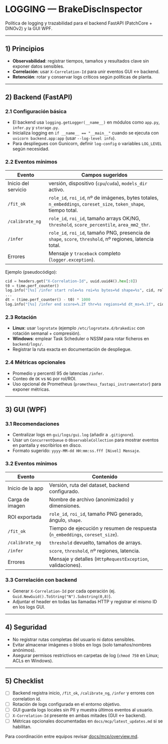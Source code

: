 # LOGGING — BrakeDiscInspector

Política de logging y trazabilidad para el backend FastAPI (PatchCore + DINOv2) y la GUI WPF.

---

## 1) Principios

- **Observabilidad**: registrar tiempos, tamaños y resultados clave sin exponer datos sensibles.
- **Correlación**: usar `X-Correlation-Id` para unir eventos GUI ↔ backend.
- **Retención**: rotar y conservar logs críticos según políticas de planta.

---

## 2) Backend (FastAPI)

### 2.1 Configuración básica

- El backend usa `logging.getLogger(__name__)` en módulos como `app.py`, `infer.py` y `storage.py`.
- Inicializa logging en `if __name__ == "__main__"` cuando se ejecuta con `uvicorn backend.app:app` (usar `--log-level info`).
- Para despliegues con Gunicorn, definir `log-config` o variables `LOG_LEVEL` según necesidad.

### 2.2 Eventos mínimos

| Evento | Campos sugeridos |
|--------|------------------|
| Inicio del servicio | versión, dispositivo (`cpu`/`cuda`), `models_dir` activo. |
| `/fit_ok` | `role_id`, `roi_id`, nº de imágenes, bytes totales, `n_embeddings`, `coreset_size`, `token_shape`, tiempo total. |
| `/calibrate_ng` | `role_id`, `roi_id`, tamaño arrays OK/NG, `threshold`, `score_percentile`, `area_mm2_thr`. |
| `/infer` | `role_id`, `roi_id`, tamaño PNG, presencia de `shape`, `score`, `threshold`, nº regiones, latencia total. |
| Errores | Mensaje y `traceback` completo (`logger.exception`). |

Ejemplo (pseudocódigo):
```python
cid = headers.get("X-Correlation-Id", uuid.uuid4().hex[:8])
t0 = time.perf_counter()
log.info("[%s] /infer start role=%s roi=%s bytes=%d shape=%s", cid, role_id, roi_id, len(data), bool(shape))
...
dt = (time.perf_counter() - t0) * 1000
log.info("[%s] /infer end score=%.2f thr=%s regions=%d dt_ms=%.1f", cid, out["score"], out.get("threshold"), len(out["regions"]), dt)
```

### 2.3 Rotación

- **Linux**: usar `logrotate` (ejemplo `/etc/logrotate.d/brakedisc` con rotación semanal + compresión).
- **Windows**: emplear Task Scheduler o NSSM para rotar ficheros en `backend/logs/`.
- Registrar la ruta exacta en documentación de despliegue.

### 2.4 Métricas opcionales

- Promedio y percentil 95 de latencias `/infer`.
- Conteo de `OK` vs `NG` por rol/ROI.
- Uso opcional de Prometheus (`prometheus_fastapi_instrumentator`) para exponer métricas.

---

## 3) GUI (WPF)

### 3.1 Recomendaciones

- Centralizar logs en `gui/logs/gui.log` (añadir a `.gitignore`).
- Usar un `ConcurrentQueue` o `ObservableCollection` para mostrar eventos en pantalla y escribirlos en disco.
- Formato sugerido: `yyyy-MM-dd HH:mm:ss.fff [Nivel] Mensaje`.

### 3.2 Eventos mínimos

| Evento | Contenido |
|--------|-----------|
| Inicio de la app | Versión, ruta del dataset, backend configurado. |
| Carga de imagen | Nombre de archivo (anonimizado) y dimensiones. |
| ROI exportada | `role_id`, `roi_id`, tamaño PNG generado, ángulo, `shape`. |
| `/fit_ok` | Tiempo de ejecución y resumen de respuesta (`n_embeddings`, `coreset_size`). |
| `/calibrate_ng` | `threshold` devuelto, tamaños de arrays. |
| `/infer` | `score`, `threshold`, nº regiones, latencia. |
| Errores | Mensaje y detalles (`HttpRequestException`, validaciones). |

### 3.3 Correlación con backend

- Generar `X-Correlation-Id` por cada operación (ej. `Guid.NewGuid().ToString("N").Substring(0,8)`).
- Adjuntar el header en todas las llamadas HTTP y registrar el mismo ID en los logs GUI.

---

## 4) Seguridad

- No registrar rutas completas del usuario ni datos sensibles.
- Evitar almacenar imágenes o blobs en logs (solo tamaños/nombres anónimos).
- Asegurar permisos restrictivos en carpetas de log (`chmod 750` en Linux; ACLs en Windows).

---

## 5) Checklist

- [ ] Backend registra inicio, `/fit_ok`, `/calibrate_ng`, `/infer` y errores con correlation id.
- [ ] Rotación de logs configurada en el entorno objetivo.
- [ ] GUI guarda logs locales sin PII y muestra últimos eventos al usuario.
- [ ] `X-Correlation-Id` presente en ambas mitades (GUI ↔ backend).
- [ ] Métricas opcionales documentadas en `docs/mcp/latest_updates.md` si se habilitan.

Para coordinación entre equipos revisar [docs/mcp/overview.md](docs/mcp/overview.md).
